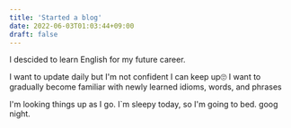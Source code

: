 ```yaml
---
title: 'Started a blog'
date: 2022-06-03T01:03:44+09:00
draft: false
---
```


I descided to learn English for my future career.

I want to update daily but I'm not confident I can keep up🙄
I want to gradually become familiar with newly learned idioms, words, and phrases

I'm looking things up as I go.
I`m sleepy today, so I'm going to bed. goog night.
